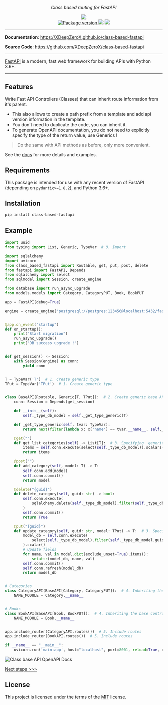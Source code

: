 <p align="center">
    <em>Class based routing for FastAPI</em>
</p>
<p align="center">
<img src="https://img.shields.io/github/last-commit/XDeepZeroX/class-based-fastapi.svg">
<br />
<a href="https://pypi.org/project/class-based-fastapi" target="_blank">
    <img src="https://img.shields.io/pypi/v/class-based-fastapi?label=class-based-fastapi" alt="Package version">
</a>
    <img src="https://img.shields.io/badge/python-3.6%20--%203.10-blue">
    <img src="https://img.shields.io/github/license/XDeepZeroX/class-based-fastapi">
</p>

---

**Documentation**:
<a href="https://XDeepZeroX.github.io/class-based-fastapi" target="_blank">https://XDeepZeroX.github.io/class-based-fastapi</a>

**Source Code**:
<a href="https://github.com/XDeepZeroX/class-based-fastapi" target="_blank">https://github.com/XDeepZeroX/class-based-fastapi</a>

---

<a href="https://fastapi.tiangolo.com">FastAPI</a> is a modern, fast web framework for building APIs with Python 3.6+.

---

## Features

Write Fast API Controllers (Classes) that can inherit route information from it's parent.

- This also allows to create a path prefix from a template and add api version information in the template.
- You don't need to duplicate the code, you can inherit it.
- To generate OpenAPI documentation, you do not need to explicitly specify the type of the return value, use Generics !

> Do the same with API methods as before, only more convenient.

See the [docs](https://XDeepZeroX.github.io/class-based-fastapi) for more details and examples.

## Requirements

This package is intended for use with any recent version of FastAPI (depending on `pydantic>=1.8.2`), and Python 3.6+.

## Installation

```sh
pip install class-based-fastapi
```

## Example


```python
import uuid
from typing import List, Generic, TypeVar  # 0. Import

import sqlalchemy
import uvicorn
from class_based_fastapi import Routable, get, put, post, delete
from fastapi import FastAPI, Depends
from sqlalchemy import select
from sqlmodel import Session, create_engine

from database import run_async_upgrade
from models.models import Category, CategoryPUT, Book, BookPUT

app = FastAPI(debug=True)

engine = create_engine('postgresql://postgres:123456@localhost:5432/fastapi_example', echo=True)


@app.on_event("startup")
def on_startup():
    print("Start migration")
    run_async_upgrade()
    print("DB success upgrade !")


def get_session() -> Session:
    with Session(engine) as conn:
        yield conn


T = TypeVar('T')  # 1. Create generic type
TPut = TypeVar('TPut')  # 1. Create generic type


class BaseAPI(Routable, Generic[T, TPut]):  # 2. Create generic base API controller
    conn: Session = Depends(get_session)

    def __init__(self):
        self._type_db_model = self._get_type_generic(T)

    def _get_type_generic(self, tvar: TypeVar):
        return next(filter(lambda x: x['name'] == tvar.__name__, self.__class__.__generic_attribute__))['type']

    @get("")
    def get_list_categories(self) -> List[T]:  # 3. Specifying  generic types
        items = self.conn.execute(select(self._type_db_model)).scalars().all()
        return items

    @post("")
    def add_category(self, model: T) -> T:
        self.conn.add(model)
        self.conn.commit()
        return model

    @delete("{guid}")
    def delete_category(self, guid: str) -> bool:
        self.conn.execute(
            sqlalchemy.delete(self._type_db_model).filter(self._type_db_model.guid == uuid.UUID(guid))
        )
        self.conn.commit()
        return True

    @put("{guid}")
    def update_category(self, guid: str, model: TPut) -> T:  # 3. Specifying  generic types
        model_db = self.conn.execute(
            select(self._type_db_model).filter(self._type_db_model.guid == uuid.UUID(guid))
        ).scalar()
        # Update fields
        for name, val in model.dict(exclude_unset=True).items():
            setattr(model_db, name, val)
        self.conn.commit()
        self.conn.refresh(model_db)
        return model_db


# Categories
class CategoryAPI(BaseAPI[Category, CategoryPUT]):  # 4. Inheriting the base controller
    NAME_MODULE = Category.__name__


# Books
class BookAPI(BaseAPI[Book, BookPUT]):  # 4. Inheriting the base controller
    NAME_MODULE = Book.__name__


app.include_router(CategoryAPI.routes())  # 5. Include routes
app.include_router(BookAPI.routes())  # 5. Include routes

if __name__ == "__main__":
    uvicorn.run('main:app', host="localhost", port=8001, reload=True, debug=True)

```

![Class base API OpenAPI Docs](https://github.com/XDeepZeroX/class-based-fastapi/raw/main/docs/img/generics/Class_based_API.png)

[Next steps >>>](https://XDeepZeroX.github.io/class-based-fastapi)

## License

This project is licensed under the terms of
the [MIT](https://github.com/XDeepZeroX/class-based-fastapi/blob/main/LICENSE) license.